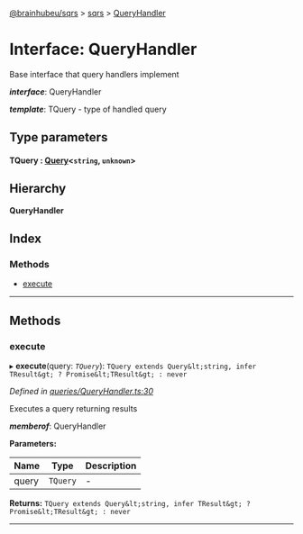 [@brainhubeu/sqrs](../README.md) > [sqrs](../modules/sqrs.md) > [QueryHandler](../interfaces/sqrs.queryhandler.md)

# Interface: QueryHandler

Base interface that query handlers implement

*__interface__*: QueryHandler

*__template__*: TQuery - type of handled query

## Type parameters
#### TQuery :  [Query](sqrs.query.md)<`string`, `unknown`>
## Hierarchy

**QueryHandler**

## Index

### Methods

* [execute](sqrs.queryhandler.md#execute)

---

## Methods

<a id="execute"></a>

###  execute

▸ **execute**(query: *`TQuery`*): `TQuery extends Query&lt;string, infer TResult&gt; ? Promise&lt;TResult&gt; : never`

*Defined in [queries/QueryHandler.ts:30](https://github.com/brainhubeu/sqrs/blob/f7042dc/packages/sqrs/src/queries/QueryHandler.ts#L30)*

Executes a query returning results

*__memberof__*: QueryHandler

**Parameters:**

| Name | Type | Description |
| ------ | ------ | ------ |
| query | `TQuery` |  \- |

**Returns:** `TQuery extends Query&lt;string, infer TResult&gt; ? Promise&lt;TResult&gt; : never`

___

